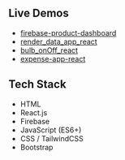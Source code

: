 
## Live Demos
- [firebase-product-dashboard](https://smit-project-ten.vercel.app/)
- [render_data_app_react](https://smit-project-86tp.vercel.app/)
- [bulb_onOff_react](https://bulbonoffreact.vercel.app/)
- [expense-app-react](https://expenseappreact.vercel.app/)

## Tech Stack
- HTML
- React.js
- Firebase
- JavaScript (ES6+)
- CSS / TailwindCSS
- Bootstrap
